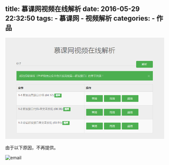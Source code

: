 title: 慕课网视频在线解析
date: 2016-05-29 22:32:50
tags:
	- 慕课网
	- 视频解析
categories:
	- 作品
---

![网站截图](/others/images/2016-05-29_224455.png)

由于以下原因，不再提供。
<!-- more -->
![email](http://qiniu.e12e.com//2016/12/31/email.jpg)
